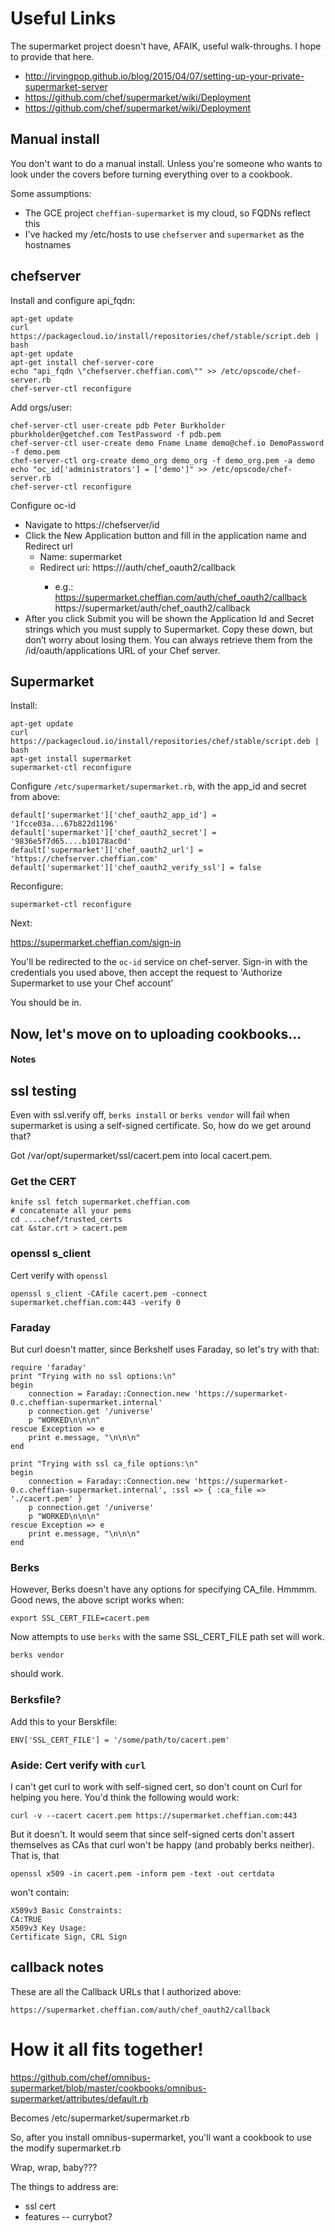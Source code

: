 # Useful Links

The supermarket project doesn't have, AFAIK, useful walk-throughs. I hope to provide that here.

* http://irvingpop.github.io/blog/2015/04/07/setting-up-your-private-supermarket-server
* https://github.com/chef/supermarket/wiki/Deployment
* https://github.com/chef/supermarket/wiki/Deployment


## Manual install

You don't want to do a manual install. Unless you're someone who wants to look under the covers before turning everything over to a cookbook.

Some assumptions:
* The GCE project `cheffian-supermarket` is my cloud, so FQDNs reflect this
* I've hacked my /etc/hosts to use `chefserver` and `supermarket` as the hostnames


## chefserver

Install and configure api_fqdn:

    apt-get update
    curl https://packagecloud.io/install/repositories/chef/stable/script.deb |  bash
    apt-get update
    apt-get install chef-server-core
    echo "api_fqdn \"chefserver.cheffian.com\"" >> /etc/opscode/chef-server.rb
    chef-server-ctl reconfigure

Add orgs/user:

    chef-server-ctl user-create pdb Peter Burkholder pburkholder@getchef.com TestPassword -f pdb.pem
    chef-server-ctl user-create demo Fname Lname demo@chef.io DemoPassword -f demo.pem
    chef-server-ctl org-create demo_org demo_org -f demo_org.pem -a demo
    echo "oc_id['administrators'] = ['demo']" >> /etc/opscode/chef-server.rb
    chef-server-ctl reconfigure

Configure oc-id

* Navigate to https://chefserver/id
* Click the New Application button and fill in the application name and Redirect url
  * Name: supermarket
  * Redirect uri: https://<ip or name of supermarket server>/auth/chef_oauth2/callback
    * e.g.:
          https://supermarket.cheffian.com/auth/chef_oauth2/callback
          https://supermarket/auth/chef_oauth2/callback
* After you click Submit you will be shown the Application Id and Secret strings which you must supply to Supermarket.  Copy these down, but don’t worry about losing them. You can always retrieve them from the /id/oauth/applications URL of your Chef server.



## Supermarket

Install:

    apt-get update
    curl https://packagecloud.io/install/repositories/chef/stable/script.deb | bash
    apt-get install supermarket
    supermarket-ctl reconfigure

Configure `/etc/supermarket/supermarket.rb`, with the app_id and secret from above:

    default['supermarket']['chef_oauth2_app_id'] = '1fcce03a...67b822d1196'
    default['supermarket']['chef_oauth2_secret'] = '9836e5f7d65....b10178ac0d'
    default['supermarket']['chef_oauth2_url'] = 'https://chefserver.cheffian.com'
    default['supermarket']['chef_oauth2_verify_ssl'] = false


Reconfigure:

    supermarket-ctl reconfigure

Next:

https://supermarket.cheffian.com/sign-in

You'll be redirected to the `oc-id` service on chef-server. Sign-in with the credentials you used above, then accept the request to 'Authorize Supermarket to use your Chef account'

You should be in.

## Now, let's move on to uploading cookbooks...


#### Notes

## ssl testing

Even with ssl.verify off, `berks install` or `berks vendor` will fail when supermarket is using a self-signed certificate. So, how do we get around that?

Got /var/opt/supermarket/ssl/cacert.pem into local cacert.pem. 

### Get the CERT


    knife ssl fetch supermarket.cheffian.com
    # concatenate all your pems
    cd ....chef/trusted_certs
    cat &star.crt > cacert.pem

### openssl s_client

Cert verify with `openssl`

    openssl s_client -CAfile cacert.pem -connect supermarket.cheffian.com:443 -verify 0


### Faraday

But curl doesn't matter, since Berkshelf uses Faraday, so let's try with that:

    require 'faraday'
    print "Trying with no ssl options:\n"
    begin
        connection = Faraday::Connection.new 'https://supermarket-0.c.cheffian-supermarket.internal'
        p connection.get '/universe'
        p "WORKED\n\n\n"
    rescue Exception => e
        print e.message, "\n\n\n"
    end

    print "Trying with ssl ca_file options:\n"
    begin
        connection = Faraday::Connection.new 'https://supermarket-0.c.cheffian-supermarket.internal', :ssl => { :ca_file => './cacert.pem' }
        p connection.get '/universe'
        p "WORKED\n\n\n"
    rescue Exception => e
        print e.message, "\n\n\n"
    end

###  Berks

However, Berks doesn't have any options for specifying CA_file.  Hmmmm. Good news, the above script works when:

    export SSL_CERT_FILE=cacert.pem

Now attempts to use `berks` with the same SSL_CERT_FILE path set will work.

    berks vendor

should work.


### Berksfile?

Add this to your Berskfile:

    ENV['SSL_CERT_FILE'] = '/some/path/to/cacert.pem'


### Aside: Cert verify with `curl`

I can't get curl to work with self-signed cert, so don't count on Curl for helping you here. You'd think the following would work:

    curl -v --cacert cacert.pem https://supermarket.cheffian.com:443

But it doesn't. It would seem that since self-signed certs don't assert themselves as CAs that curl won't be happy (and probably berks neither). That is, that

    openssl x509 -in cacert.pem -inform pem -text -out certdata

won't contain:

    X509v3 Basic Constraints:
    CA:TRUE
    X509v3 Key Usage:
    Certificate Sign, CRL Sign

## callback notes

These are all the Callback URLs that I authorized above:

    https://supermarket.cheffian.com/auth/chef_oauth2/callback




# How it all fits together!

https://github.com/chef/omnibus-supermarket/blob/master/cookbooks/omnibus-supermarket/attributes/default.rb

Becomes /etc/supermarket/supermarket.rb

So, after you install omnibus-supermarket, you'll want a cookbook to
use the modify supermarket.rb

Wrap, wrap, baby???

The things to address are:
- ssl cert
- features -- currybot?
